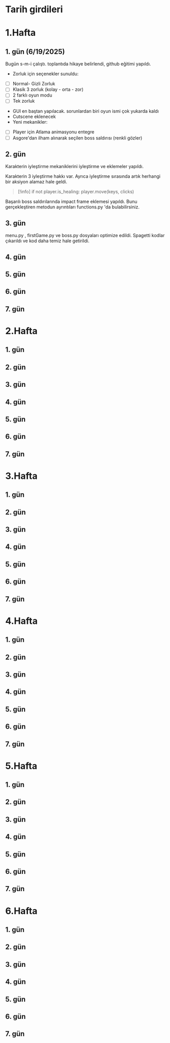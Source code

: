 # Tarih girdileri

# 1.Hafta

## 1. gün (6/19/2025)
Bugün s-m-i çalıştı. toplantıda hikaye belirlendi, github eğitimi yapıldı. 
- Zorluk için seçenekler sunuldu:
- [ ] Normal- Gizli Zorluk
- [ ] Klasik 3 zorluk (kolay - orta - zor)
- [ ] 2 farklı oyun modu
- [ ] Tek zorluk

- GUI en baştan yapılacak. sorunlardan biri oyun ismi çok yukarda kaldı
- Cutscene eklenecek
- Yeni mekanikler:
- [ ] Player için Atlama animasyonu entegre
- [ ] Asgore'dan ilham alınarak seçilen boss saldırısı (renkli gözler)

## 2. gün
Karakterin iyleştirme mekaniklerini iyleştirme ve eklemeler yapıldı.

Karakterin 3 iyleştirme hakkı var. Ayrıca iyleştirme sırasında artık herhangi bir aksiyon alamaz hale geldi.

>[!info]  if not player.is_healing: player.move(keys, clicks)

Başarılı boss saldırılarında impact frame eklemesi yapıldı. Bunu gerçekleştiren metodun ayrıntıları functions.py 'da bulabilirsiniz.

## 3. gün
menu.py , firstGame.py ve boss.py dosyaları optimize edildi. Spagetti kodlar çıkarıldı ve kod daha temiz hale getirildi.

## 4. gün
## 5. gün

## 6. gün
## 7. gün
# 2.Hafta

## 1. gün

## 2. gün
## 3. gün
## 4. gün
## 5. gün

## 6. gün
## 7. gün

# 3.Hafta

## 1. gün

## 2. gün
## 3. gün
## 4. gün
## 5. gün

## 6. gün
## 7. gün

# 4.Hafta

## 1. gün

## 2. gün
## 3. gün
## 4. gün
## 5. gün

## 6. gün
## 7. gün

# 5.Hafta

## 1. gün

## 2. gün
## 3. gün
## 4. gün
## 5. gün

## 6. gün
## 7. gün

# 6.Hafta

## 1. gün

## 2. gün
## 3. gün
## 4. gün
## 5. gün

## 6. gün
## 7. gün